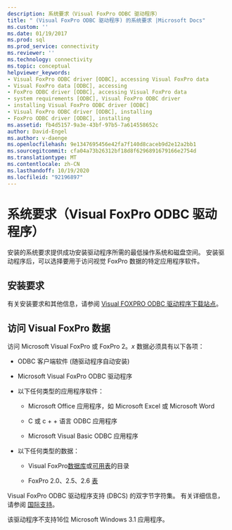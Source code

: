```yaml
---
description: 系统要求（Visual FoxPro ODBC 驱动程序）
title: " (Visual FoxPro ODBC 驱动程序) 的系统要求 |Microsoft Docs"
ms.custom: ''
ms.date: 01/19/2017
ms.prod: sql
ms.prod_service: connectivity
ms.reviewer: ''
ms.technology: connectivity
ms.topic: conceptual
helpviewer_keywords:
- Visual FoxPro ODBC driver [ODBC], accessing Visual FoxPro data
- Visual FoxPro data [ODBC], accessing
- FoxPro ODBC driver [ODBC], accessing Visual FoxPro data
- system requirements [ODBC], Visual FoxPro ODBC driver
- installing Visual FoxPro ODBC driver [ODBC]
- Visual FoxPro ODBC driver [ODBC], installing
- FoxPro ODBC driver [ODBC], installing
ms.assetid: fb4d5157-9a3e-43bf-97b5-7a614558652c
author: David-Engel
ms.author: v-daenge
ms.openlocfilehash: 9e1347695456e42fa7f140d8caceb9d2e12a2bb1
ms.sourcegitcommit: cfa04a73b26312bf18d8f6296891679166e2754d
ms.translationtype: MT
ms.contentlocale: zh-CN
ms.lasthandoff: 10/19/2020
ms.locfileid: "92196897"
---
```

# <a name="system-requirements-visual-foxpro-odbc-driver"></a>系统要求（Visual FoxPro ODBC 驱动程序）
安装的系统要求提供成功安装驱动程序所需的最低操作系统和磁盘空间。 安装驱动程序后，可以选择要用于访问视觉 FoxPro 数据的特定应用程序软件。  
  
## <a name="installation-requirements"></a>安装要求  
 有关安装要求和其他信息，请参阅 [Visual FOXPRO ODBC 驱动程序下载站点](/previous-versions/visualstudio/foxpro/mt490121(v=msdn.10))。  
  
## <a name="accessing-visual-foxpro-data"></a>访问 Visual FoxPro 数据  
 访问 Microsoft Visual FoxPro 或 FoxPro 2。*x* 数据必须具有以下各项：  
  
-   ODBC 客户端软件 (随驱动程序自动安装)   
  
-   Microsoft Visual FoxPro ODBC 驱动程序  
  
-   以下任何类型的应用程序软件：  
  
    -   Microsoft Office 应用程序，如 Microsoft Excel 或 Microsoft Word  
  
    -   C 或 c + + 语言 ODBC 应用程序  
  
    -   Microsoft Visual Basic ODBC 应用程序  
  
-   以下任何类型的数据：  
  
    -   Visual FoxPro[数据库](../../odbc/microsoft/visual-foxpro-terminology.md)或[可用表](../../odbc/microsoft/visual-foxpro-terminology.md)的目录  
  
    -   FoxPro 2.0、2.5、2.6 [表](../../odbc/microsoft/visual-foxpro-terminology.md)  
  
 Visual FoxPro ODBC 驱动程序支持 (DBCS) 的双字节字符集。 有关详细信息，请参阅 [国际支持](../../odbc/microsoft/international-support-visual-foxpro-odbc-driver.md)。  
  
 该驱动程序不支持16位 Microsoft Windows 3.1 应用程序。